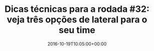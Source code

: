 ---
layout: post
title: "Dicas técnicas para a rodada #32: veja três opções de lateral para o seu time"
date: 2016-10-19T10:05:00+00:00
external_link: "http://globoesporte.globo.com/cartola-fc/dicas/noticia/2016/10/dicas-tecnicas-para-rodada-32-veja-tres-opcoes-de-lateral-para-o-seu-time.html"
categories: news "globo.com"
---